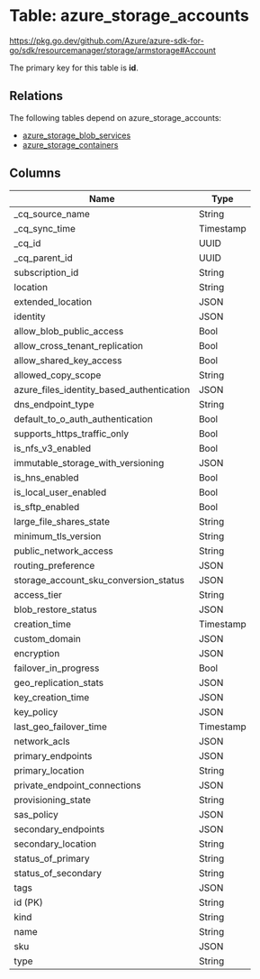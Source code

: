 # Table: azure_storage_accounts

https://pkg.go.dev/github.com/Azure/azure-sdk-for-go/sdk/resourcemanager/storage/armstorage#Account

The primary key for this table is **id**.

## Relations

The following tables depend on azure_storage_accounts:
  - [azure_storage_blob_services](azure_storage_blob_services.md)
  - [azure_storage_containers](azure_storage_containers.md)

## Columns
| Name          | Type          |
| ------------- | ------------- |
|_cq_source_name|String|
|_cq_sync_time|Timestamp|
|_cq_id|UUID|
|_cq_parent_id|UUID|
|subscription_id|String|
|location|String|
|extended_location|JSON|
|identity|JSON|
|allow_blob_public_access|Bool|
|allow_cross_tenant_replication|Bool|
|allow_shared_key_access|Bool|
|allowed_copy_scope|String|
|azure_files_identity_based_authentication|JSON|
|dns_endpoint_type|String|
|default_to_o_auth_authentication|Bool|
|supports_https_traffic_only|Bool|
|is_nfs_v3_enabled|Bool|
|immutable_storage_with_versioning|JSON|
|is_hns_enabled|Bool|
|is_local_user_enabled|Bool|
|is_sftp_enabled|Bool|
|large_file_shares_state|String|
|minimum_tls_version|String|
|public_network_access|String|
|routing_preference|JSON|
|storage_account_sku_conversion_status|JSON|
|access_tier|String|
|blob_restore_status|JSON|
|creation_time|Timestamp|
|custom_domain|JSON|
|encryption|JSON|
|failover_in_progress|Bool|
|geo_replication_stats|JSON|
|key_creation_time|JSON|
|key_policy|JSON|
|last_geo_failover_time|Timestamp|
|network_acls|JSON|
|primary_endpoints|JSON|
|primary_location|String|
|private_endpoint_connections|JSON|
|provisioning_state|String|
|sas_policy|JSON|
|secondary_endpoints|JSON|
|secondary_location|String|
|status_of_primary|String|
|status_of_secondary|String|
|tags|JSON|
|id (PK)|String|
|kind|String|
|name|String|
|sku|JSON|
|type|String|